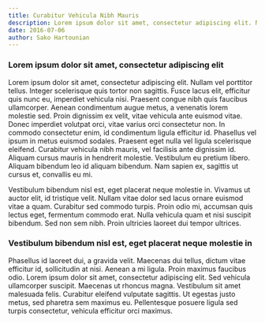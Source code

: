 ```yaml
---
title: Curabitur Vehicula Nibh Mauris
description: Lorem ipsum dolor sit amet, consectetur adipiscing elit. Nullam vel porttitor tellus.
date: 2016-07-06
author: Sako Hartounian
---
```


### Lorem ipsum dolor sit amet, consectetur adipiscing elit

Lorem ipsum dolor sit amet, consectetur adipiscing elit. Nullam vel porttitor tellus. Integer scelerisque quis tortor non sagittis. Fusce lacus elit, efficitur quis nunc eu, imperdiet vehicula nisi. Praesent congue nibh quis faucibus ullamcorper. Aenean condimentum augue metus, a venenatis lorem molestie sed. Proin dignissim ex velit, vitae vehicula ante euismod vitae. Donec imperdiet volutpat orci, vitae varius orci consectetur non. In commodo consectetur enim, id condimentum ligula efficitur id. Phasellus vel ipsum in metus euismod sodales. Praesent eget nulla vel ligula scelerisque eleifend. Curabitur vehicula nibh mauris, vel facilisis ante dignissim id. Aliquam cursus mauris in hendrerit molestie. Vestibulum eu pretium libero. Aliquam bibendum leo id aliquam bibendum. Nam sapien ex, sagittis ut cursus et, convallis eu mi.

Vestibulum bibendum nisl est, eget placerat neque molestie in. Vivamus ut auctor elit, id tristique velit. Nullam vitae dolor sed lacus ornare euismod vitae a quam. Curabitur sed commodo turpis. Proin odio mi, accumsan quis lectus eget, fermentum commodo erat. Nulla vehicula quam et nisi suscipit bibendum. Sed non sem nibh. Proin ultricies laoreet dui tempor ultrices.

### Vestibulum bibendum nisl est, eget placerat neque molestie in

Phasellus id laoreet dui, a gravida velit. Maecenas dui tellus, dictum vitae efficitur id, sollicitudin at nisi. Aenean a mi ligula. Proin maximus faucibus odio. Lorem ipsum dolor sit amet, consectetur adipiscing elit. Sed vehicula ullamcorper suscipit. Maecenas ut rhoncus magna. Vestibulum sit amet malesuada felis. Curabitur eleifend vulputate sagittis. Ut egestas justo metus, sed pharetra sem maximus eu. Pellentesque posuere ligula sed turpis consectetur, vehicula efficitur orci maximus.

